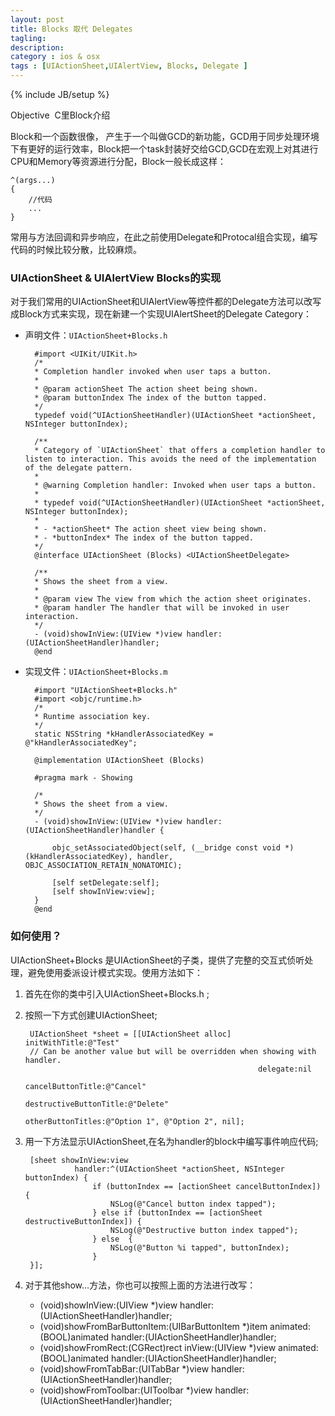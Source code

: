 ```yaml
---
layout: post
title: Blocks 取代 Delegates
tagling:
description:
category : ios & osx
tags : [UIActionSheet,UIAlertView, Blocks, Delegate ]
---
```

{% include JB/setup %}



Objective  C里Block介绍

Block和一个函数很像， 产生于一个叫做GCD的新功能，GCD用于同步处理环境下有更好的运行效率，Block把一个task封装好交给GCD,GCD在宏观上对其进行CPU和Memory等资源进行分配，Block一般长成这样：

	^(args...)
	{
		//代码
		...
	}

常用与方法回调和异步响应，在此之前使用Delegate和Protocal组合实现，编写代码的时候比较分散，比较麻烦。

### UIActionSheet & UIAlertView Blocks的实现

对于我们常用的UIActionSheet和UIAlertView等控件都的Delegate方法可以改写成Block方式来实现，现在新建一个实现UIAlertSheet的Delegate Category：

* 声明文件：`UIActionSheet+Blocks.h`

		#import <UIKit/UIKit.h>
		/*
		* Completion handler invoked when user taps a button.
		*
		* @param actionSheet The action sheet being shown.
		* @param buttonIndex The index of the button tapped.
		*/
		typedef void(^UIActionSheetHandler)(UIActionSheet *actionSheet, NSInteger buttonIndex);

		/**
		* Category of `UIActionSheet` that offers a completion handler to listen to interaction. This avoids the need of the implementation of the delegate pattern.
		*
		* @warning Completion handler: Invoked when user taps a button.
		*
		* typedef void(^UIActionSheetHandler)(UIActionSheet *actionSheet, NSInteger buttonIndex);
		*
		* - *actionSheet* The action sheet view being shown.
		* - *buttonIndex* The index of the button tapped.
		*/
		@interface UIActionSheet (Blocks) <UIActionSheetDelegate>

		/**
		* Shows the sheet from a view.
		*
		* @param view The view from which the action sheet originates.
		* @param handler The handler that will be invoked in user interaction.
		*/
		- (void)showInView:(UIView *)view handler:(UIActionSheetHandler)handler;
		@end

* 实现文件：`UIActionSheet+Blocks.m`

		#import "UIActionSheet+Blocks.h"
		#import <objc/runtime.h>
		/*
		* Runtime association key.
		*/
		static NSString *kHandlerAssociatedKey = @"kHandlerAssociatedKey";

		@implementation UIActionSheet (Blocks)

		#pragma mark - Showing

		/*
		* Shows the sheet from a view.
		*/
		- (void)showInView:(UIView *)view handler:(UIActionSheetHandler)handler {
		    
		    objc_setAssociatedObject(self, (__bridge const void *)(kHandlerAssociatedKey), handler, OBJC_ASSOCIATION_RETAIN_NONATOMIC);
		    
		    [self setDelegate:self];
		    [self showInView:view];
		}
		@end

### 如何使用？

UIActionSheet+Blocks 是UIActionSheet的子类，提供了完整的交互式侦听处理，避免使用委派设计模式实现。使用方法如下：

1. 首先在你的类中引入UIActionSheet+Blocks.h ;
2. 按照一下方式创建UIActionSheet;

	    UIActionSheet *sheet = [[UIActionSheet alloc] initWithTitle:@"Test"
	    // Can be another value but will be overridden when showing with handler.
	             										   delegate:nil 
	                                              cancelButtonTitle:@"Cancel"
	                                         destructiveButtonTitle:@"Delete"
	                                              otherButtonTitles:@"Option 1", @"Option 2", nil];


3. 用一下方法显示UIActionSheet,在名为handler的block中编写事件响应代码;
    
		[sheet showInView:view 
		          handler:^(UIActionSheet *actionSheet, NSInteger buttonIndex) {
	                  if (buttonIndex == [actionSheet cancelButtonIndex]) {
	                      NSLog(@"Cancel button index tapped");
	                  } else if (buttonIndex == [actionSheet destructiveButtonIndex]) {
	                      NSLog(@"Destructive button index tapped");
	                  } else  {
	                      NSLog(@"Button %i tapped", buttonIndex);
	                  }                      
	    }];


  4. 对于其他show...方法，你也可以按照上面的方法进行改写：

	    - (void)showInView:(UIView *)view handler:(UIActionSheetHandler)handler;
	    - (void)showFromBarButtonItem:(UIBarButtonItem *)item animated:(BOOL)animated handler:(UIActionSheetHandler)handler;
	    - (void)showFromRect:(CGRect)rect inView:(UIView *)view animated:(BOOL)animated handler:(UIActionSheetHandler)handler;
	    - (void)showFromTabBar:(UITabBar *)view handler:(UIActionSheetHandler)handler;
	    - (void)showFromToolbar:(UIToolbar *)view handler:(UIActionSheetHandler)handler;



